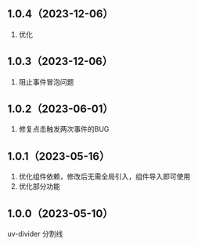 ## 1.0.4（2023-12-06）
1. 优化
## 1.0.3（2023-12-06）
1. 阻止事件冒泡问题
## 1.0.2（2023-06-01）
1. 修复点击触发两次事件的BUG
## 1.0.1（2023-05-16）
1. 优化组件依赖，修改后无需全局引入，组件导入即可使用
2. 优化部分功能
## 1.0.0（2023-05-10）
uv-divider 分割线
